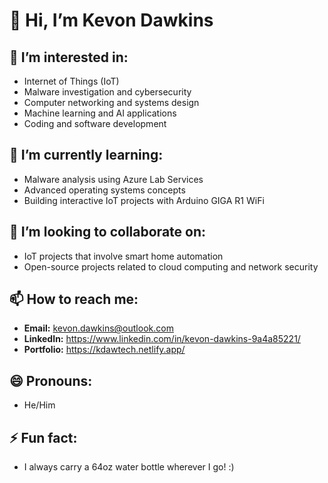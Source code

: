 # 👋 Hi, I’m Kevon Dawkins

## 👀 I’m interested in:
- Internet of Things (IoT)
- Malware investigation and cybersecurity
- Computer networking and systems design
- Machine learning and AI applications
- Coding and software development

## 🌱 I’m currently learning:
- Malware analysis using Azure Lab Services
- Advanced operating systems concepts
- Building interactive IoT projects with Arduino GIGA R1 WiFi

## 💞️ I’m looking to collaborate on:
- IoT projects that involve smart home automation
- Open-source projects related to cloud computing and network security

## 📫 How to reach me:
- **Email:** kevon.dawkins@outlook.com 
- **LinkedIn:** https://www.linkedin.com/in/kevon-dawkins-9a4a85221/
- **Portfolio:** https://kdawtech.netlify.app/

## 😄 Pronouns:
- He/Him

## ⚡ Fun fact:
- I always carry a 64oz water bottle wherever I go! :)



<!---
KDawTech/KDawTech is a ✨ special ✨ repository because its `README.md` (this file) appears on your GitHub profile.
You can click the Preview link to take a look at your changes.
--->
